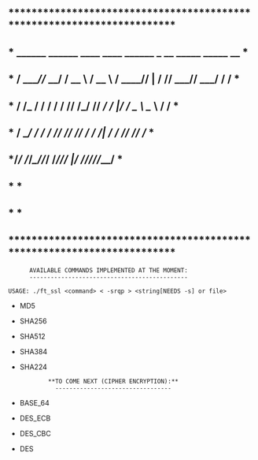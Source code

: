 ## ***********************************************************************
## *    ______ ______    ____   ____   ______ _   __ _____ _____  __     *
## *   / ____//_  __/   / __ \ / __ \ / ____// | / // ___// ___/ / /     *
## *  / /_     / /     / / / // /_/ // __/  /  |/ / \__ \ \__ \ / /      *
## * / __/    / /     / /_/ // ____// /___ / /|  / ___/ /___/ // /___    *
## */_/      /_/______\____//_/    /_____//_/ |_/ /____//____//_____/    *
## *                                                                     *
## *                                                                     *
## ***********************************************************************

          AVAILABLE COMMANDS IMPLEMENTED AT THE MOMENT:
          ---------------------------------------------
          
    USAGE: ./ft_ssl <command> < -srqp > <string[NEEDS -s] or file>
    
   -  MD5
   -  SHA256
   -  SHA512
   -  SHA384
   -  SHA224

                  **TO COME NEXT (CIPHER ENCRYPTION):**
                    ---------------------------------
                         
   -  BASE_64
   -  DES_ECB
   -  DES_CBC
   -  DES
